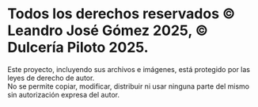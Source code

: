# Todos los derechos reservados © Leandro José Gómez 2025, © Dulcería Piloto 2025.

Este proyecto, incluyendo sus archivos e imágenes, está protegido por las leyes de derecho de autor.  
No se permite copiar, modificar, distribuir ni usar ninguna parte del mismo sin autorización expresa del autor.
